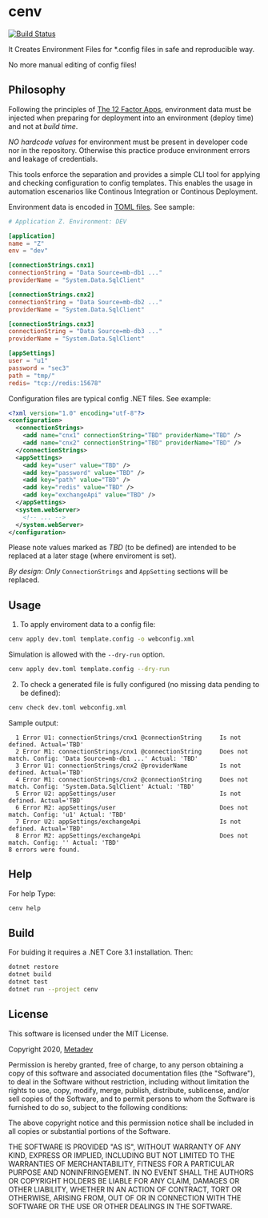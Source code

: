 ﻿# cenv

[![Build Status](https://travis-ci.com/metadevpro/cenv.svg?branch=master)](https://travis-ci.com/metadevpro/cenv)

It Creates Environment Files for *.config files in safe and reproducible way.

No more manual editing of config files!

## Philosophy

Following the principles of [The 12 Factor Apps](https://12factor.net/), environment data must be injected 
when preparing for deployment into an environment (deploy time) and not at *build time*.

*NO hardcode values* for environment must be present in developer code nor in the repository. 
Otherwise this practice produce environment errors and leakage of credentials. 

This tools enforce the separation and provides a simple CLI tool for applying and checking configuration to config templates.
This enables the usage in automation escenarios like Continous Integration or Continous Deployment.

Environment data is encoded in [TOML files](https://en.wikipedia.org/wiki/TOML).
See sample:

```toml
# Application Z. Environment: DEV

[application]
name = "Z"
env = "dev"

[connectionStrings.cnx1]
connectionString = "Data Source=mb-db1 ..."
providerName = "System.Data.SqlClient"

[connectionStrings.cnx2]
connectionString = "Data Source=mb-db2 ..."
providerName = "System.Data.SqlClient"

[connectionStrings.cnx3]
connectionString = "Data Source=mb-db3 ..."
providerName = "System.Data.SqlClient"

[appSettings]
user = "u1" 
password = "sec3" 
path = "tmp/"
redis= "tcp://redis:15678"
```

Configuration files are typical config .NET files. See example:

```xml
<?xml version="1.0" encoding="utf-8"?>
<configuration>
  <connectionStrings>
    <add name="cnx1" connectionString="TBD" providerName="TBD" />
    <add name="cnx2" connectionString="TBD" providerName="TBD" />
  </connectionStrings>
  <appSettings>
    <add key="user" value="TBD" />
    <add key="password" value="TBD" />
    <add key="path" value="TBD" />
    <add key="redis" value="TBD" />
    <add key="exchangeApi" value="TBD" />
  </appSettings>
  <system.webServer>
    <!-- ... -->
  </system.webServer>
</configuration>
```

Please note values marked as *TBD* (to be defined) are intended to be replaced at a later stage (where enviroment is set).

*By design*: *Only* `ConnectionStrings` and `AppSetting` sections will be replaced.

## Usage

1. To apply enviroment data to a config file:

```sh
cenv apply dev.toml template.config -o webconfig.xml
```

Simulation is allowed with the `--dry-run` option.
```sh
cenv apply dev.toml template.config --dry-run
```

2. To check a generated file is fully configured (no missing data pending to be defined):

```sh
cenv check dev.toml webconfig.xml
```

Sample output:
```
  1 Error U1: connectionStrings/cnx1 @connectionString     Is not defined. Actual='TBD'
  2 Error M1: connectionStrings/cnx1 @connectionString     Does not match. Config: 'Data Source=mb-db1 ...' Actual: 'TBD'
  3 Error U1: connectionStrings/cnx2 @providerName         Is not defined. Actual='TBD'
  4 Error M1: connectionStrings/cnx2 @connectionString     Does not match. Config: 'System.Data.SqlClient' Actual: 'TBD'
  5 Error U2: appSettings/user                             Is not defined. Actual='TBD'
  6 Error M2: appSettings/user                             Does not match. Config: 'u1' Actual: 'TBD'
  7 Error U2: appSettings/exchangeApi                      Is not defined. Actual='TBD'
  8 Error M2: appSettings/exchangeApi                      Does not match. Config: '' Actual: 'TBD'
8 errors were found.
```

## Help

For help Type:

```sh
cenv help
```

## Build

For buiding it requires a .NET Core 3.1 installation. Then:

```sh
dotnet restore
dotnet build
dotnet test
dotnet run --project cenv
```

## License

This software is licensed under the MIT License.

Copyright 2020, [Metadev](https://metadev.pro)

Permission is hereby granted, free of charge, to any person obtaining a copy of this software and associated documentation
files (the "Software"), to deal in the Software without restriction, including without limitation the rights to use,
copy, modify, merge, publish, distribute, sublicense, and/or sell copies of the Software, and to permit persons to whom the
Software is furnished to do so, subject to the following conditions:

The above copyright notice and this permission notice shall be included in all copies or substantial portions of the Software.

THE SOFTWARE IS PROVIDED "AS IS", WITHOUT WARRANTY OF ANY KIND, EXPRESS OR IMPLIED, INCLUDING BUT NOT LIMITED TO THE WARRANTIES
OF MERCHANTABILITY, FITNESS FOR A PARTICULAR PURPOSE AND NONINFRINGEMENT. IN NO EVENT SHALL THE AUTHORS OR COPYRIGHT HOLDERS BE
LIABLE FOR ANY CLAIM, DAMAGES OR OTHER LIABILITY, WHETHER IN AN ACTION OF CONTRACT, TORT OR OTHERWISE, ARISING FROM, OUT OF OR
IN CONNECTION WITH THE SOFTWARE OR THE USE OR OTHER DEALINGS IN THE SOFTWARE.
